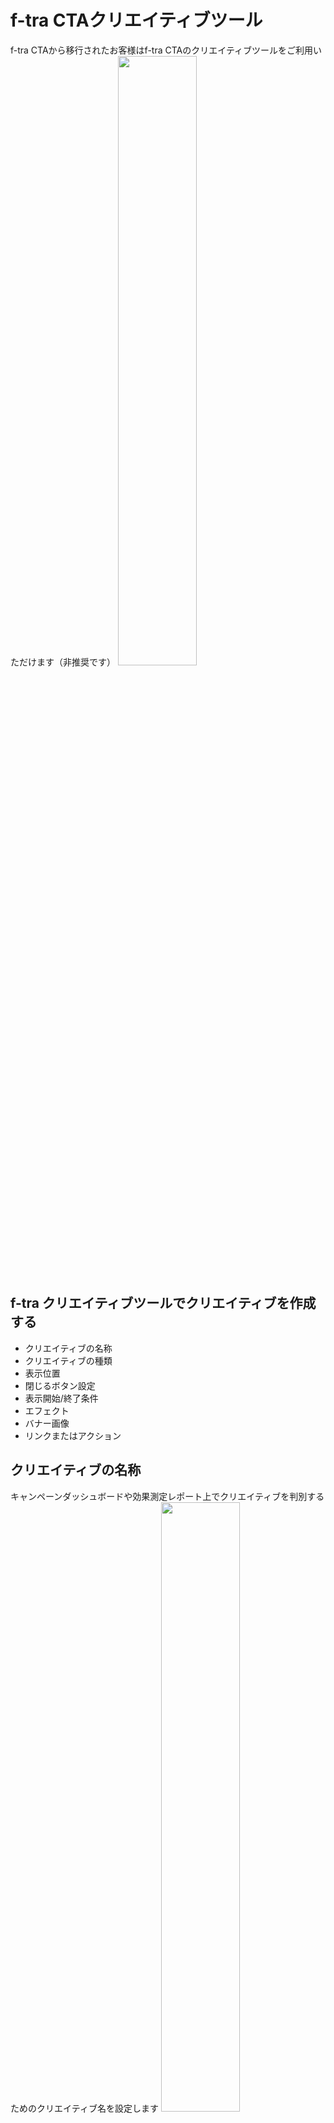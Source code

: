 # f-tra CTAクリエイティブツール
f-tra CTAから移行されたお客様はf-tra CTAのクリエイティブツールをご利用いただけます（非推奨です）
<img src="https://github.com/f-code/code-mc-docs/blob/master/ja/images/c0.png" width="50%">

## f-tra クリエイティブツールでクリエイティブを作成する
* クリエイティブの名称
* クリエイティブの種類
* 表示位置
* 閉じるボタン設定
* 表示開始/終了条件
* エフェクト
* バナー画像
* リンクまたはアクション


##  クリエイティブの名称
キャンペーンダッシュボードや効果測定レポート上でクリエイティブを判別するためのクリエイティブ名を設定します
<img src="https://github.com/f-code/code-mc-docs/blob/master/ja/images/c1.PNG" width="50%">


##  クリエイティブの種類
<img src="https://github.com/f-code/code-mc-docs/blob/master/ja/images/c2.PNG" width="50%">
クリエイティブの種類を指定します、f-traのクリエイティブには以下の4種類があります

### バナー表示（単一リンク）/（複数のリンク）
* 1枚画像を表示するバナーです
* 単一リンクではバナー全域へのクリックが同じリンク、またはアクションとなります
* 複数リンクではバナー上に矩形で個別リンクを設定出来ます

### メールアドレス登録
* アクセスしたユーザのメールアドレスを取得する事が可能です
  * 入力されたメールアドレスはCTAのサーバに送信されます
* 送信されたメールアドレスはダッシュボードからダウンロード可能です
* 入力画面/完了画面/エラー画面について文言/デザインの変更が可能です

### Facebookいいね
* いいね付与対象URLが任意に設定可能です
  * トップページなどサイト内任意のページ
  * Facebookページ
* いいね付与対象URLが空欄の場合、オファーが表示されたサイト内のページにいいねが付与されます


##  表示位置
<img src="https://github.com/f-code/code-mc-docs/blob/master/ja/images/c3.PNG" width="50%">
* クリエイティブの表示位置を指定します

##  閉じるボタン設定
<img src="https://github.com/f-code/code-mc-docs/blob/master/ja/images/c4.PNG" width="50%">
* 閉じるボタンの画像とサイズ、表示位置を選択します


##  表示開始/終了条件
<img src="https://github.com/f-code/code-mc-docs/blob/master/ja/images/c5.PNG" width="50%">
* クリエイティブの表示開始と終了の条件を設定します
  * 開始条件を指定しない場合、ページ読み込み時から表示します
  * 終了条件を指定しない場合、ユーザーが閉じるボタンを押さない限り表示します

##  エフェクト
<img src="https://github.com/f-code/code-mc-docs/blob/master/ja/images/c6.PNG" width="50%">
* 表示時のエフェクト（アニメーション）を指定します

##  バナー画像
<img src="https://github.com/f-code/code-mc-docs/blob/master/ja/images/c7.PNG" width="50%">
※ クリエイティブ種類にバナーを指定した場合に選択します
* クリエイティブに使用する画像を指定します
  * URLで指定する方法と画像をアップロードする方法があります
* 表示サイズを指定することができます
  * 指定しない場合元のサイズで表示されます
  * 縦横の片側だけ指定するとアスペクト比を保ってサイズ変更します

##  リンクまたはアクション
<img src="https://github.com/f-code/code-mc-docs/blob/master/ja/images/c8.PNG" width="50%">
※ クリエイティブ種類にバナーを指定した場合に選択します
* クリック時の遷移先またはアクションを指定します

##  いいね対象URL
<img src="https://github.com/f-code/code-mc-docs/blob/master/ja/images/c9.PNG" width="50%">
※ クリエイティブ種類にFBいいねを指定した場合に選択します
* いいねをするURLを指定します
* 空欄の場合、オファーの表示URLが対象となります

##  メールアドレス登録画面
<img src="https://github.com/f-code/code-mc-docs/blob/master/ja/images/c10.PNG" width="50%">
※ クリエイティブ種類にメールアドレス登録を指定した場合に選択します
* メールアドレス登録ポップアップの表示内容、入力完了後表示テキスト、エラー時表示テキストを指定します
